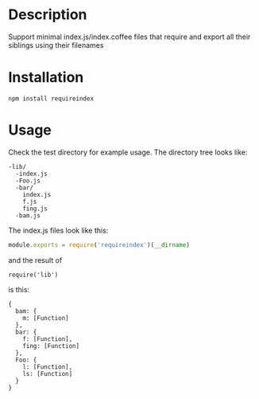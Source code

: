 # Description

Support minimal index.js/index.coffee files that require and export all their siblings using their filenames

# Installation
```
npm install requireindex
```

# Usage
Check the test directory for example usage. The directory tree looks like: 

```
-lib/
  -index.js
  -Foo.js
  -bar/
    index.js
    f.js
    fing.js
  -bam.js
```

The index.js files look like this:

```js
module.exports = require('requireindex')(__dirname)
```

and the result of

```
require('lib')
```

is this:

```
{
  bam: { 
    m: [Function] 
  },
  bar: { 
    f: [Function],
    fing: [Function] 
  },
  Foo: { 
    l: [Function], 
    ls: [Function] 
  } 
}
```
